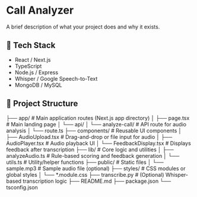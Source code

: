 # Call Analyzer

A brief description of what your project does and why it exists.

## 🔧 Tech Stack

- React / Next.js
- TypeScript
- Node.js / Express
- Whisper / Google Speech-to-Text
- MongoDB / MySQL

## 📁 Project Structure
├── app/                        # Main application routes (Next.js app directory)
│   ├── page.tsx               # Main landing page
│   └── api/
│       └── analyze-call/      # API route for audio analysis
│           └── route.ts
├── components/                # Reusable UI components
│   ├── AudioUpload.tsx        # Drag-and-drop or file input for audio
│   ├── AudioPlayer.tsx        # Audio playback UI
│   └── FeedbackDisplay.tsx    # Displays feedback after transcription
├── lib/                       # Core logic and utilities
│   ├── analyzeAudio.ts        # Rule-based scoring and feedback generation
│   └── utils.ts               # Utility/helper functions
├── public/                    # Static files
│   └── sample.mp3             # Sample audio file (optional)
├── styles/                    # CSS modules or global styles
│   └── *.module.css
├── transcribe.py              # (Optional) Whisper-based transcription logic
├── README.md
├── package.json
└── tsconfig.json


